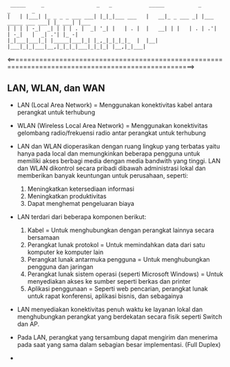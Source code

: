 ```
 _____     _                 _   _            _____           _                   _       _     
|   | |___| |_ _ _ _ ___ ___| |_|_|___ ___   |   __|_ _ ___ _| |___ _____ ___ ___| |_ ___| |___ 
| | | | -_|  _| | | | . |  _| '_| |   | . |  |   __| | |   | . | .'|     | -_|   |  _| .'| |_ -|
|_|___|___|_| |_____|___|_| |_,_|_|_|_|_  |  |__|  |___|_|_|___|__,|_|_|_|___|_|_|_| |__,|_|___|
``` 
<=====================================================================================================>
<h2>LAN, WLAN, dan WAN</h2>

- LAN (Local Area Network) = Menggunakan konektivitas kabel antara perangkat untuk terhubung
- WLAN (Wireless Local Area Network) = Menggunakan konektivitas gelombang radio/frekuensi radio antar perangkat untuk terhubung
- LAN dan WLAN dioperasikan dengan ruang lingkup yang terbatas yaitu hanya pada local dan memungkinkan beberapa pengguna untuk memiliki akses berbagi media dengan media bandwith yang tinggi. LAN dan WLAN dikontrol secara pribadi dibawah administrasi lokal dan memberikan banyak keuntungan untuk perusahaan, seperti:
    
    1. Meningkatkan ketersediaan informasi
    2. Meningkatkan produktivitas
    3. Dapat menghemat pengeluaran biaya

- LAN terdari dari beberapa komponen berikut:

    1. Kabel = Untuk menghubungkan dengan perangkat lainnya secara bersamaan
    2. Perangkat lunak protokol = Untuk memindahkan data dari satu komputer ke komputer lain
    3. Perangkat lunak antarmuka pengguna = Untuk menghubungkan pengguna dan jaringan
    4. Perangkat lunak sistem operasi (seperti Microsoft Windows) = Untuk menyediakan akses ke sumber seperti berkas dan printer
    5. Aplikasi penggunaan = Seperti web pencarian, perangkat lunak untuk rapat konferensi, aplikasi bisnis, dan sebagainya

- LAN menyediakan konektivitas penuh waktu ke layanan lokal dan menghubungkan perangkat yang berdekatan secara fisik seperti Switch dan AP.
- Pada LAN, perangkat yang tersambung dapat mengirim dan menerima pada saat yang sama dalam sebagian besar implementasi. (Full Duplex)
- 